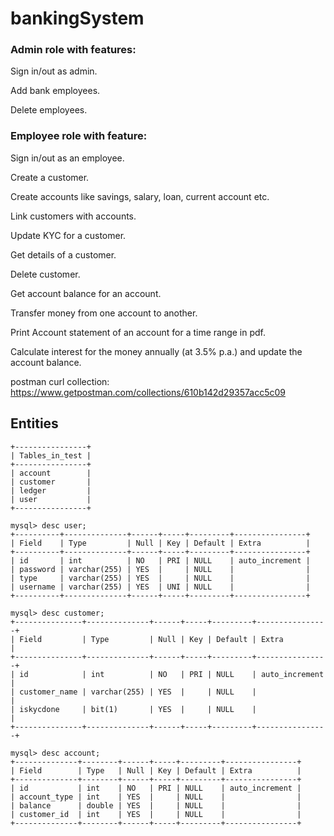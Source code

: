 # bankingSystem

### Admin role with features:

Sign in/out as admin.

Add bank employees.

Delete employees.

### Employee role with feature:

Sign in/out as an employee. 

Create a customer.

Create accounts like savings, salary, loan, current account etc.

Link customers with accounts.

Update KYC for a customer.

Get details of a customer.

Delete customer.

Get account balance for an account.

Transfer money from one account to another.

Print Account statement of an account for a time range in pdf.

Calculate interest for the money annually (at 3.5% p.a.) and update the account balance.


postman curl collection: https://www.getpostman.com/collections/610b142d29357acc5c09

## Entities
    +----------------+
    | Tables_in_test |
    +----------------+
    | account        |
    | customer       |
    | ledger         |
    | user           |
    +----------------+
    
    mysql> desc user;
    +----------+--------------+------+-----+---------+----------------+
    | Field    | Type         | Null | Key | Default | Extra          |
    +----------+--------------+------+-----+---------+----------------+
    | id       | int          | NO   | PRI | NULL    | auto_increment |
    | password | varchar(255) | YES  |     | NULL    |                |
    | type     | varchar(255) | YES  |     | NULL    |                |
    | username | varchar(255) | YES  | UNI | NULL    |                |
    +----------+--------------+------+-----+---------+----------------+
    
    mysql> desc customer;
    +---------------+--------------+------+-----+---------+----------------+
    | Field         | Type         | Null | Key | Default | Extra          |
    +---------------+--------------+------+-----+---------+----------------+
    | id            | int          | NO   | PRI | NULL    | auto_increment |
    | customer_name | varchar(255) | YES  |     | NULL    |                |
    | iskycdone     | bit(1)       | YES  |     | NULL    |                |
    +---------------+--------------+------+-----+---------+----------------+
    
    mysql> desc account;
    +--------------+--------+------+-----+---------+----------------+
    | Field        | Type   | Null | Key | Default | Extra          |
    +--------------+--------+------+-----+---------+----------------+
    | id           | int    | NO   | PRI | NULL    | auto_increment |
    | account_type | int    | YES  |     | NULL    |                |
    | balance      | double | YES  |     | NULL    |                |
    | customer_id  | int    | YES  |     | NULL    |                |
    +--------------+--------+------+-----+---------+----------------+
    
    